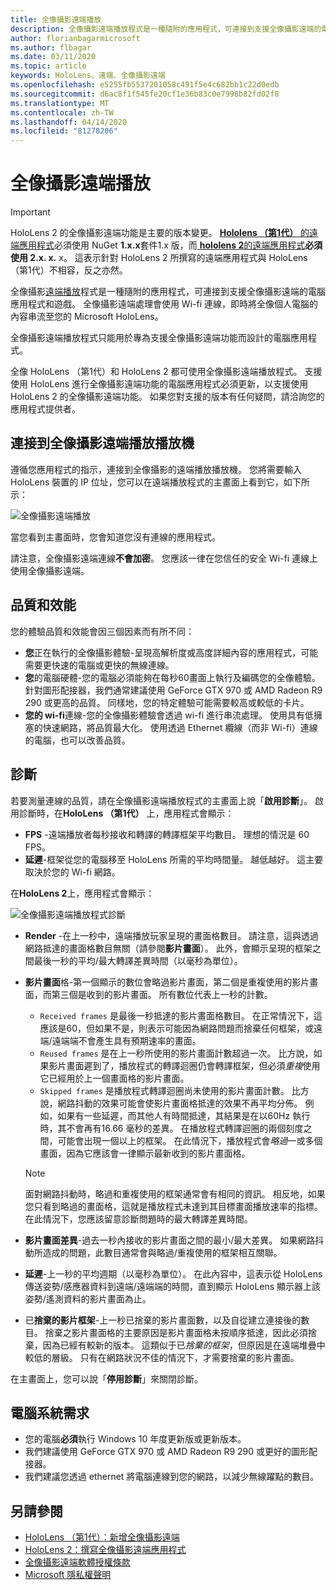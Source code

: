 ```yaml
---
title: 全像攝影遠端播放
description: 全像攝影遠端播放程式是一種隨附的應用程式，可連接到支援全像攝影遠端的電腦應用程式和遊戲。 全像攝影遠端處理會使用 Wi-fi 連線，即時將全像個人電腦的內容串流至您的 Microsoft HoloLens。
author: florianbagarmicrosoft
ms.author: flbagar
ms.date: 03/11/2020
ms.topic: article
keywords: HoloLens、遠端、全像攝影遠端
ms.openlocfilehash: e5255fb5537201058c491f5e4c682bb1c22d0edb
ms.sourcegitcommit: d6ac8f1f545fe20cf1e36b83c0e7998b82fd02f8
ms.translationtype: MT
ms.contentlocale: zh-TW
ms.lasthandoff: 04/14/2020
ms.locfileid: "81278206"
---
```

# <a name="holographic-remoting-player"></a>全像攝影遠端播放

>[!IMPORTANT]
>HoloLens 2 的全像攝影遠端功能是主要的版本變更。 [ **Hololens （第1代）** 的遠端應用程式](add-holographic-remoting.md)必須使用 NuGet **1.x.x**套件1.x 版，而[ **hololens 2**的遠端應用程式](holographic-remoting-create-host.md)**必須使用 2.x. x.** x。 這表示針對 HoloLens 2 所撰寫的遠端應用程式與 HoloLens （第1代）不相容，反之亦然。

全像攝影[遠端播放](https://www.microsoft.com/p/holographic-remoting-player/9nblggh4sv40)程式是一種隨附的應用程式，可連接到支援全像攝影遠端的電腦應用程式和遊戲。 全像攝影遠端處理會使用 Wi-fi 連線，即時將全像個人電腦的內容串流至您的 Microsoft HoloLens。

全像攝影遠端播放程式只能用於專為支援全像攝影遠端功能而設計的電腦應用程式。

全像 HoloLens （第1代）和 HoloLens 2 都可使用全像攝影遠端播放程式。  支援使用 HoloLens 進行全像攝影遠端功能的電腦應用程式必須更新，以支援使用 HoloLens 2 的全像攝影遠端功能。 如果您對支援的版本有任何疑問，請洽詢您的應用程式提供者。

## <a name="connecting-to-the-holographic-remoting-player"></a>連接到全像攝影遠端播放播放機

遵循您應用程式的指示，連接到全像攝影的遠端播放播放機。 您將需要輸入 HoloLens 裝置的 IP 位址，您可以在遠端播放程式的主畫面上看到它，如下所示：

![全像攝影遠端播放](images/holographicremotingplayer.png)

當您看到主畫面時，您會知道您沒有連線的應用程式。

請注意，全像攝影遠端連線**不會加密**。 您應該一律在您信任的安全 Wi-fi 連線上使用全像攝影遠端。

## <a name="quality-and-performance"></a>品質和效能

您的體驗品質和效能會因三個因素而有所不同：
* **您**正在執行的全像攝影體驗-呈現高解析度或高度詳細內容的應用程式，可能需要更快速的電腦或更快的無線連線。
* **您**的電腦硬體-您的電腦必須能夠在每秒60畫面上執行及編碼您的全像體驗。 針對圖形配接器，我們通常建議使用 GeForce GTX 970 或 AMD Radeon R9 290 或更高的品質。 同樣地，您的特定體驗可能需要較高或較低的卡片。
* **您的 wi-fi**連線-您的全像攝影體驗會透過 wi-fi 進行串流處理。 使用具有低擁塞的快速網路，將品質最大化。 使用透過 Ethernet 纜線（而非 Wi-fi）連線的電腦，也可以改善品質。

## <a name="diagnostics"></a>診斷

若要測量連線的品質，請在全像攝影遠端播放程式的主畫面上說「**啟用診斷**」。 啟用診斷時，在**HoloLens （第1代）** 上，應用程式會顯示：

* **FPS** -遠端播放者每秒接收和轉譯的轉譯框架平均數目。 理想的情況是 60 FPS。
* **延遲**-框架從您的電腦移至 HoloLens 所需的平均時間量。 越低越好。 這主要取決於您的 Wi-fi 網路。

在**HoloLens 2**上，應用程式會顯示：

![全像攝影遠端播放程式診斷](images/holographicremotingplayer-diag.png)

* **Render** -在上一秒中，遠端播放玩家呈現的畫面格數目。 請注意，這與透過網路抵達的畫面格數目無關（請參閱**影片畫面**）。 此外，會顯示呈現的框架之間最後一秒的平均/最大轉譯差異時間（以毫秒為單位）。

* **影片畫面**格-第一個顯示的數位會略過影片畫面，第二個是重複使用的影片畫面，而第三個是收到的影片畫面。 所有數位代表上一秒的計數。
    * ```Received frames``` 是最後一秒抵達的影片畫面格數目。 在正常情況下，這應該是60，但如果不是，則表示可能因為網路問題而捨棄任何框架，或遠端/遠端端不會產生具有預期速率的畫面。
    * ```Reused frames``` 是在上一秒所使用的影片畫面計數超過一次。 比方說，如果影片畫面遲到了，播放程式的轉譯迴圈仍會轉譯框架，但必須*重複*使用它已經用於上一個畫面格的影片畫面。
    * ```Skipped frames``` 是播放程式轉譯迴圈尚未使用的影片畫面計數。 比方說，網路抖動的效果可能會使影片畫面格抵達的效果不再平均分佈。 例如，如果有一些延遲，而其他人有時間抵達，其結果是在以60Hz 執行時，其不會再有16.66 毫秒的差異。 在播放程式轉譯迴圈的兩個刻度之間，可能會出現一個以上的框架。 在此情況下，播放程式會*略過*一或多個畫面，因為它應該會一律顯示最新收到的影片畫面格。

    >[!NOTE]
    >面對網路抖動時，略過和重複使用的框架通常會有相同的資訊。 相反地，如果您只看到略過的畫面格，這就是播放程式未達到其目標畫面播放速率的指標。 在此情況下，您應該留意診斷問題時的最大轉譯差異時間。

* **影片畫面差異**-過去一秒內接收的影片畫面之間的最小/最大差異。 如果網路抖動所造成的問題，此數目通常會與略過/重複使用的框架相互關聯。
* **延遲**-上一秒的平均週期（以毫秒為單位）。 在此內容中，這表示從 HoloLens 傳送姿勢/感應器資料到遠端/遠端端的時間，直到顯示 HoloLens 顯示器上該姿勢/遙測資料的影片畫面為止。
* 已**捨棄的影片框架**-上一秒已捨棄的影片畫面數，以及自從建立連接後的數目。 捨棄之影片畫面格的主要原因是影片畫面格未按順序抵達，因此必須捨棄，因為已經有較新的版本。 這類似于已*捨棄的框架*，但原因是在遠端堆疊中較低的層級。 只有在網路狀況不佳的情況下，才需要捨棄的影片畫面。



在主畫面上，您可以說「**停用診斷**」來關閉診斷。

## <a name="pc-system-requirements"></a>電腦系統需求
* 您的電腦**必須**執行 Windows 10 年度更新版或更新版本。
* 我們建議使用 GeForce GTX 970 或 AMD Radeon R9 290 或更好的圖形配接器。
* 我們建議您透過 ethernet 將電腦連線到您的網路，以減少無線躍點的數目。

## <a name="see-also"></a>另請參閱
* [HoloLens （第1代）：新增全像攝影遠端](add-holographic-remoting.md)
* [HoloLens 2：撰寫全像攝影遠端應用程式](holographic-remoting-create-host.md)
* [全像攝影遠端軟體授權條款](https://docs.microsoft.com//legal/mixed-reality/microsoft-holographic-remoting-software-license-terms)
* [Microsoft 隱私權聲明](https://go.microsoft.com/fwlink/?LinkId=521839)
